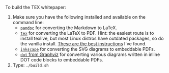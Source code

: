 To build the TEX whitepaper:

1. Make sure you have the following installed and available on the command line:
    * [`pandoc`](https://pandoc.org/) for converting the Markdown to LaTeX.
    * [`tex`](https://tug.org/) for converting the LaTeX to PDF. Hint: the easiest route is to install texlive, but most Linux distros have outdated packages, so do the vanilla install. [These are the best instructions](https://tex.stackexchange.com/a/95373) I've found.
    * [`inkscape`](https://inkscape.org) for converting the SVG diagrams to embeddable PDFs.
    * [`dot` from Graphviz](https://www.graphviz.org/) for converting various diagrams written in inline DOT code blocks to embeddable PDFs.
2. Type: `./build.sh`

